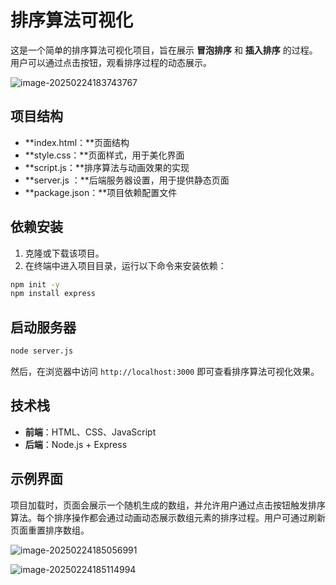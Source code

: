 # 排序算法可视化

这是一个简单的排序算法可视化项目，旨在展示 **冒泡排序** 和 **插入排序** 的过程。用户可以通过点击按钮，观看排序过程的动态展示。

![image-20250224183743767](C:\Users\60214\AppData\Roaming\Typora\typora-user-images\image-20250224183743767.png)

## 项目结构

- **index.html：**页面结构
- **style.css：**页面样式，用于美化界面
- **script.js：**排序算法与动画效果的实现
- **server.js ：**后端服务器设置，用于提供静态页面
- **package.json：**项目依赖配置文件

## 依赖安装

1. 克隆或下载该项目。
2. 在终端中进入项目目录，运行以下命令来安装依赖：

```bash
npm init -y
npm install express
```

## 启动服务器

```bash
node server.js
```

然后，在浏览器中访问 `http://localhost:3000` 即可查看排序算法可视化效果。

## 技术栈

- **前端**：HTML、CSS、JavaScript
- **后端**：Node.js + Express

## 示例界面

项目加载时，页面会展示一个随机生成的数组，并允许用户通过点击按钮触发排序算法。每个排序操作都会通过动画动态展示数组元素的排序过程。用户可通过刷新页面重置排序数组。

![image-20250224185056991](C:\Users\60214\AppData\Roaming\Typora\typora-user-images\image-20250224185056991.png)

![image-20250224185114994](C:\Users\60214\AppData\Roaming\Typora\typora-user-images\image-20250224185114994.png)